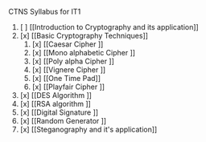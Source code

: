 CTNS Syllabus for IT1 
1) [ ] [[Introduction to Cryptography and its  application]]
2) [x] [[Basic Cryptography Techniques]] 
	1. [x] [[Caesar Cipher ]]
	2. [x] [[Mono alphabetic Cipher ]]
	3. [x] [[Poly alpha Cipher ]]
	4. [x] [[Vignere Cipher ]]
	5. [x] [[One Time Pad]]
	6. [x] [[Playfair Cipher ]]
3) [x] [[DES Algorithm ]]
4) [x] [[RSA algorithm ]]
5) [x] [[Digital Signature ]]
6) [x] [[Random Generator ]]
7) [x] [[Steganography and it's application]]